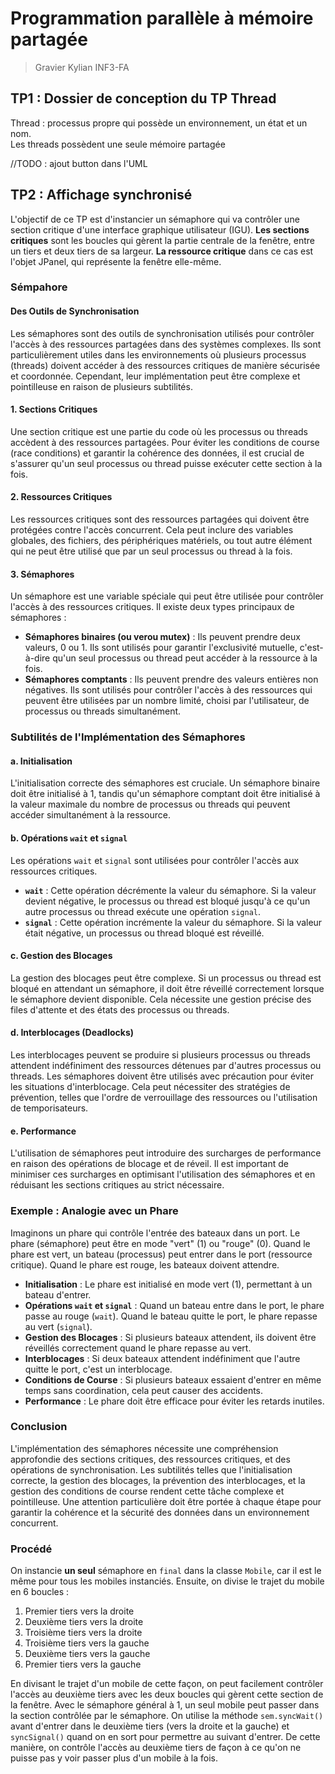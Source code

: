 # Programmation parallèle à mémoire partagée

> Gravier Kylian INF3-FA

## TP1 : Dossier de conception du TP Thread

Thread : processus propre qui possède un environnement, un état et un nom.  
Les threads possèdent une seule mémoire partagée

//TODO : ajout button dans l'UML


## TP2 : Affichage synchronisé

L'objectif de ce TP est d'instancier un sémaphore qui va contrôler une section critique d'une interface graphique utilisateur (IGU). 
**Les sections critiques** sont les boucles qui gèrent la partie centrale de la fenêtre, entre un tiers et deux tiers de sa largeur. 
**La ressource critique** dans ce cas est l'objet JPanel, qui représente la fenêtre elle-même.

### Sémpahore

#### Des Outils de Synchronisation

Les sémaphores sont des outils de synchronisation utilisés pour contrôler l'accès à des ressources partagées dans des systèmes complexes. Ils sont particulièrement utiles dans les environnements où plusieurs processus (threads) doivent accéder à des ressources critiques de manière sécurisée et coordonnée. Cependant, leur implémentation peut être complexe et pointilleuse en raison de plusieurs subtilités.

#### 1. **Sections Critiques**
Une section critique est une partie du code où les processus ou threads accèdent à des ressources partagées. Pour éviter les conditions de course (race conditions) et garantir la cohérence des données, il est crucial de s'assurer qu'un seul processus ou thread puisse exécuter cette section à la fois.

#### 2. **Ressources Critiques**
Les ressources critiques sont des ressources partagées qui doivent être protégées contre l'accès concurrent. Cela peut inclure des variables globales, des fichiers, des périphériques matériels, ou tout autre élément qui ne peut être utilisé que par un seul processus ou thread à la fois.

#### 3. **Sémaphores**
Un sémaphore est une variable spéciale qui peut être utilisée pour contrôler l'accès à des ressources critiques. Il existe deux types principaux de sémaphores :

- **Sémaphores binaires (ou verou mutex)** : Ils peuvent prendre deux valeurs, 0 ou 1. Ils sont utilisés pour garantir l'exclusivité mutuelle, c'est-à-dire qu'un seul processus ou thread peut accéder à la ressource à la fois.
- **Sémaphores comptants** : Ils peuvent prendre des valeurs entières non négatives. Ils sont utilisés pour contrôler l'accès à des ressources qui peuvent être utilisées par un nombre limité, choisi par l'utilisateur, de processus ou threads simultanément.

### Subtilités de l'Implémentation des Sémaphores

#### a. **Initialisation**
L'initialisation correcte des sémaphores est cruciale. Un sémaphore binaire doit être initialisé à 1, tandis qu'un sémaphore comptant doit être initialisé à la valeur maximale du nombre de processus ou threads qui peuvent accéder simultanément à la ressource.

#### b. **Opérations `wait` et `signal`**
Les opérations `wait` et `signal` sont utilisées pour contrôler l'accès aux ressources critiques.

- **`wait`** : Cette opération décrémente la valeur du sémaphore. Si la valeur devient négative, le processus ou thread est bloqué jusqu'à ce qu'un autre processus ou thread exécute une opération `signal`.
- **`signal`** : Cette opération incrémente la valeur du sémaphore. Si la valeur était négative, un processus ou thread bloqué est réveillé.

#### c. **Gestion des Blocages**
La gestion des blocages peut être complexe. Si un processus ou thread est bloqué en attendant un sémaphore, il doit être réveillé correctement lorsque le sémaphore devient disponible. Cela nécessite une gestion précise des files d'attente et des états des processus ou threads.

#### d. **Interblocages (Deadlocks)**
Les interblocages peuvent se produire si plusieurs processus ou threads attendent indéfiniment des ressources détenues par d'autres processus ou threads. Les sémaphores doivent être utilisés avec précaution pour éviter les situations d'interblocage. Cela peut nécessiter des stratégies de prévention, telles que l'ordre de verrouillage des ressources ou l'utilisation de temporisateurs.

#### e. **Performance**
L'utilisation de sémaphores peut introduire des surcharges de performance en raison des opérations de blocage et de réveil. Il est important de minimiser ces surcharges en optimisant l'utilisation des sémaphores et en réduisant les sections critiques au strict nécessaire.

### Exemple : Analogie avec un Phare
Imaginons un phare qui contrôle l'entrée des bateaux dans un port. Le phare (sémaphore) peut être en mode "vert" (1) ou "rouge" (0). Quand le phare est vert, un bateau (processus) peut entrer dans le port (ressource critique). Quand le phare est rouge, les bateaux doivent attendre.

- **Initialisation** : Le phare est initialisé en mode vert (1), permettant à un bateau d'entrer.
- **Opérations `wait` et `signal`** : Quand un bateau entre dans le port, le phare passe au rouge (`wait`). Quand le bateau quitte le port, le phare repasse au vert (`signal`).
- **Gestion des Blocages** : Si plusieurs bateaux attendent, ils doivent être réveillés correctement quand le phare repasse au vert.
- **Interblocages** : Si deux bateaux attendent indéfiniment que l'autre quitte le port, c'est un interblocage.
- **Conditions de Course** : Si plusieurs bateaux essaient d'entrer en même temps sans coordination, cela peut causer des accidents.
- **Performance** : Le phare doit être efficace pour éviter les retards inutiles.

### Conclusion
L'implémentation des sémaphores nécessite une compréhension approfondie des sections critiques, des ressources critiques, et des opérations de synchronisation. Les subtilités telles que l'initialisation correcte, la gestion des blocages, la prévention des interblocages, et la gestion des conditions de course rendent cette tâche complexe et pointilleuse. Une attention particulière doit être portée à chaque étape pour garantir la cohérence et la sécurité des données dans un environnement concurrent.

### Procédé

On instancie **un seul** sémaphore en `final` dans la classe `Mobile`, car il est le même pour tous les mobiles instanciés. Ensuite, on divise le trajet du mobile en 6 boucles :

1. Premier tiers vers la droite
2. Deuxième tiers vers la droite
3. Troisième tiers vers la droite
4. Troisième tiers vers la gauche
5. Deuxième tiers vers la gauche
6. Premier tiers vers la gauche

En divisant le trajet d'un mobile de cette façon, on peut facilement contrôler l'accès au deuxième tiers avec les deux boucles qui gèrent cette section de la fenêtre. Avec le sémaphore général à 1, un seul mobile peut passer dans la section contrôlée par le sémaphore. On utilise la méthode `sem.syncWait()` avant d'entrer dans le deuxième tiers (vers la droite et la gauche) et `syncSignal()` quand on en sort pour permettre au suivant d'entrer. De cette manière, on contrôle l'accès au deuxième tiers de façon à ce qu'on ne puisse pas y voir passer plus d'un mobile à la fois.
